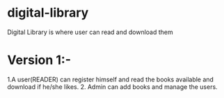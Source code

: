 # digital-library

Digital Library is where user can read and download them

# Version 1:-

1.A user(READER) can register himself and read the books available and download if he/she likes. 2. Admin can add books and manage the users.

